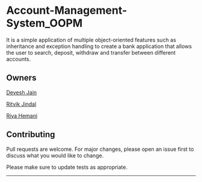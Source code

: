 # Account-Management-System_OOPM
It is a simple application of multiple object-oriented features such as inheritance and exception handling to create a bank application that allows the user to search, deposit, withdraw and transfer between different accounts.

## Owners
[Devesh Jain](https://github.com/bingereader12)

[Ritvik Jindal](https://github.com/Ritvik25)

[Riya Hemani](https://github.com/riyahemani)

## Contributing
Pull requests are welcome. For major changes, please open an issue first to discuss what you would like to change.

Please make sure to update tests as appropriate.

<hr>

